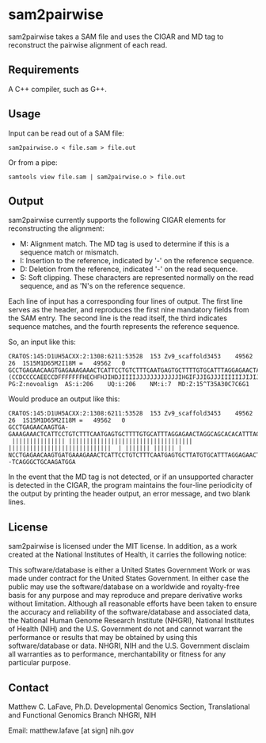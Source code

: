 sam2pairwise
============

sam2pairwise takes a SAM file and uses the CIGAR and MD tag to reconstruct the pairwise alignment of each read. 


Requirements
------------

A C++ compiler, such as G++.


Usage
-------

Input can be read out of a SAM file:

    sam2pairwise.o < file.sam > file.out

Or from a pipe:

    samtools view file.sam | sam2pairwise.o > file.out


Output
-------

sam2pairwise currently supports the following CIGAR elements for reconstructing the alignment:

* M: Alignment match. The MD tag is used to determine if this is a sequence match or mismatch.
* I: Insertion to the reference, indicated by '-' on the reference sequence.
* D: Deletion from the reference, indicated '-' on the read sequence.
* S: Soft clipping. These characters are represented normally on the read sequence, and as 'N's on the reference sequence.

Each line of input has a corresponding four lines of output. The first line serves as the header, and reproduces the first nine mandatory fields from the SAM entry. The second line is the read itself, the third indicates sequence matches, and the fourth represents the reference sequence.

So, an input like this:

    CRATOS:145:D1UH5ACXX:2:1308:6211:53528	153	Zv9_scaffold3453	49562	26	1S15M1D65M2I18M	=	49562	0	GCCTGAGAACAAGTGAGAAAGAAACTCATTCCTGTCTTTCAATGAGTGCTTTTGTGCATTTAGGAGAACTAGGCAGCACACATTTAGGGCTGAAAGATGNA	(CCDCCCCAEECCDFFFFFFFHECHFHJIHDJIIIIJJJJJJJJJJJJIHGIFJJIGJJJIIIIIIJIJIJIGIIHGFCCJJJJJIJJHGHHHFFFDA1#C	PG:Z:novoalign	AS:i:206	UQ:i:206	NM:i:7	MD:Z:15^T35A30C7C6G1

Would produce an output like this:

    CRATOS:145:D1UH5ACXX:2:1308:6211:53528	153	Zv9_scaffold3453	49562	26	1S15M1D65M2I18M	=	49562	0
    GCCTGAGAACAAGTGA-GAAAGAAACTCATTCCTGTCTTTCAATGAGTGCTTTTGTGCATTTAGGAGAACTAGGCAGCACACATTTAGGGCTGAAAGATGNA
     ||||||||||||||| ||||||||||||||||||||||||||||||||||| |||||||||||||||||||||||||||||  | ||||||| |||||| |
    NCCTGAGAACAAGTGATGAAAGAAACTCATTCCTGTCTTTCAATGAGTGCTTATGTGCATTTAGGAGAACTAGGCAGCACAC--TCAGGGCTGCAAGATGGA

In the event that the MD tag is not detected, or if an unsupported character is detected in the CIGAR, the program maintains the four-line periodicity of the output by printing the header output, an error message, and two blank lines.


License
-------

sam2pairwise is licensed under the MIT license. In addition, as a work created at the National Institutes of Health, it carries the following notice:
 
This software/database is either a United States Government Work or was made under contract for the United States Government. In either case the public may use the software/database on a worldwide and royalty-free basis for any purpose and may reproduce and prepare derivative works without limitation. Although all reasonable efforts have been taken to ensure the accuracy and reliability of the software/database and associated data, the National Human Genome Research Institute (NHGRI), National Institutes of Health (NIH) and the U.S. Government do not and cannot warrant the performance or results that may be obtained by using this software/database or data. NHGRI, NIH and the U.S. Government disclaim all warranties as to performance, merchantability or fitness for any particular purpose.


Contact
-------

Matthew C. LaFave, Ph.D.
Developmental Genomics Section, Translational and Functional Genomics Branch
NHGRI, NIH

Email: matthew.lafave [at sign] nih.gov


